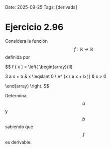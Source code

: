 Date: 2025-09-25
Tags: [derivada]

# Ejercicio 2.96

 
Considera la función  $$ f : \mathbb{R} \longrightarrow \mathbb{R}$$   definida por

$$
 f ( x ) =  \left\{
\begin{array}{ll}
  
3 a x + b &    x  \leqslant  0 \\ 
e^ {x ( a x + b )} &    x > 0

\end{array}
 \right.
$$
 
Determina  $$ a$$   y  $$ b$$   sabiendo que  $$ f$$   es derivable.
